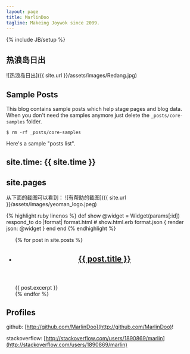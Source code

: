 ```yaml
---
layout: page
title: MarlinDoo
tagline: Makeing Joywok since 2009.
---
```

{% include JB/setup %}


## 热浪岛日出
![热浪岛日出]({{ site.url }}/assets/images/Redang.jpg)

## Sample Posts

This blog contains sample posts which help stage pages and blog data.
When you don't need the samples anymore just delete the `_posts/core-samples` folder.

    $ rm -rf _posts/core-samples

Here's a sample "posts list".

## site.time: {{ site.time }}
## site.pages

从下面的截图可以看到：
![有帮助的截图]({{ site.url }}/assets/images/yeoman_logo.jpeg)

{% highlight ruby linenos %}
def show
  @widget = Widget(params[:id])
  respond_to do |format|
    format.html # show.html.erb
    format.json { render json: @widget }
  end
end
{% endhighlight %}

<ul class="posts">
  {% for post in site.posts %}
    <!-- <li><span>{{ post.date | date_to_string }}</span> &raquo; <a href="{{ BASE_PATH }}{{ post.url }}">{{ post.title }}</a><p>{{ post.excerpt }}</p></li> -->
    <li>
      <!-- Here's the header -->
      <header>
        <h2 class="title"><a href="{{ post.url }}">{{ post.title }}</a></h2>
      </header>
      <!-- Your post's summary goes here -->
      <article>{{ post.excerpt }}</article>
    </li>
  {% endfor %}
</ul>

## Profiles 

github: [http://github.com/MarlinDoo](http://github.com/MarlinDoo)!

stackoverflow: [http://stackoverflow.com/users/1890869/marlin](http://stackoverflow.com/users/1890869/marlin)


